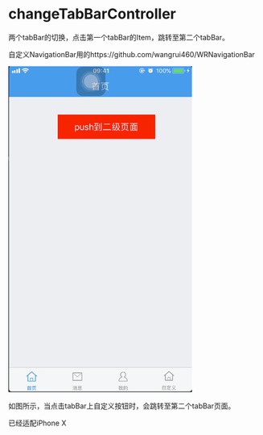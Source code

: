 # changeTabBarController
两个tabBar的切换，点击第一个tabBar的Item，跳转至第二个tabBar。

自定义NavigationBar用的https://github.com/wangrui460/WRNavigationBar

![image](https://github.com/zhanggm79/changeTabBarController/blob/master/0.gif)

如图所示，当点击tabBar上自定义按钮时，会跳转至第二个tabBar页面。

已经适配iPhone X

